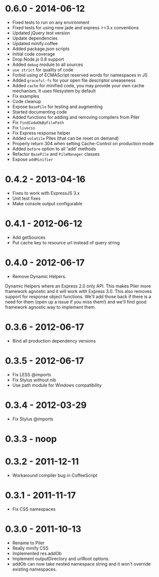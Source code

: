 # 0.6.0 - 2014-06-12

  * Fixed tests to run on any environment
  * Fixed tests for using new jade and express >=3.x conventions
  * Updated jQuery test version
  * Update dependencies
  * Updated minify.coffee
  * Added package.json scripts
  * Initial code coverage
  * Drop Node.js 0.8 support
  * Added `debug` module to all sources
  * `use strict` for quality of code
  * Forbid using of ECMAScript reserved words for namespaces in JS
  * Added `graceful-fs` for your open file descriptor uneaseness
  * Added `cache` for minified code, you may provide your own cache mechanism. It uses filesystem by default
  * Fix examples
  * Code cleanup
  * Expose `BasePile` for testing and augmenting
  * Started documenting code
  * Added functions for adding and removing compilers from Piler
  * Fix `findCodeObByFilePath`
  * Fix `livecss`
  * Fix Express response helper
  * Added `volatile` Piles (that can be reset on demand) 
  * Properly return 304 when setting Cache-Control on production mode
  * Added `before` option to all 'add' methods
  * Refactor `BasePile` and `PileManager` classes
  * Expose `addMinifier`
  
# 0.4.2 - 2013-04-16

  * Fixes to work with ExpressJS 3.x
  * Unit test fixes
  * Make console output configurable

# 0.4.1 - 2012-06-12

  * Add getSources
  * Put cache key to resource url instead of query string

# 0.4.0 - 2012-06-17

  * Remove Dynamic Helpers.

Dynamic Helpers where an Express 2.0 only API. This makes Piler more framework
agnostic and it will work with Express 3.0. This also removes support for
response object functions. We'll add those back if there is a need for them
(open up a issue if you miss them!)  and we'll find good framework agnostic way
to implement them.

# 0.3.6 - 2012-06-17

  * Bind all production dependency versions

# 0.3.5 - 2012-06-17

  * Fix LESS @imports
  * Fix Stylus without nib
  * Use path module for Windows compatibility

# 0.3.4 - 2012-03-29

  * Fix Stylus @imports

# 0.3.3 - noop

# 0.3.2 - 2011-12-11

  * Workaround compiler bug in CoffeeScript

# 0.3.1 - 2011-11-17

  * Fix CSS namespaces

# 0.3.0 - 2011-10-13

  * Rename to Piler
  * Really minify CSS
  * Implemented res.addOb
  * Implement outputDirectory and urlRoot options.
  * addOb can now take nested namespace string and it won't override existing
    namespaces.

